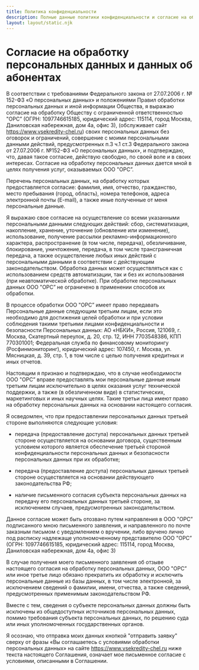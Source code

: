 ```yaml
---
title: Политика конфиденциальности
description: Полные данные политики конфиденциальности и согласие на обработку персональных данных
layout: layout/static.njk
---
```


# Согласие на обработку персональных данных и данных об абонентах

В соответствии с требованиями Федерального закона от 27.07.2006 г. № 152-ФЗ «О персональных данных» и положениями Правил обработки персональных данных и иной информации Общества, я выражаю согласие на обработку Обществу с ограниченной ответственностью "ОРС” (ОГРН: 1097746615185, юридический адрес: 115114, город Москва, Даниловская набережная, дом 4а, офис 3), (обслуживает сайт https://www.vsekredity-chel.ru) своих персональных данных без оговорок и ограничений, совершение с моими персональными данными действий, предусмотренных п.3 ч.1 ст.3 Федерального закона от 27.07.2006 г. №152-ФЗ «О персональных данных», и подтверждаю, что, давая такое согласие, действую свободно, по своей воле и в своих интересах. Согласие на обработку персональных данных дается мной в целях получения услуг, оказываемых ООО "ОРС”.

Перечень персональных данных, на обработку которых предоставляется согласие: фамилия, имя, отчество, гражданство, место пребывания (город, область), номера телефонов, адреса электронной почты (E-mail), а также иные полученные от меня персональные данные.

Я выражаю свое согласие на осуществление со всеми указанными персональными данными следующих действий: сбор, систематизация, накопление, хранение, уточнение (обновление или изменение), использование, получение рассылки рекламно-информационного характера, распространение (в том числе, передача), обезличивание, блокирование, уничтожение, передача, в том числе трансграничная передача, а также осуществление любых иных действий с персональными данными в соответствии с действующим законодательством. Обработка данных может осуществляться как с использованием средств автоматизации, так и без их использования (при неавтоматической обработке). При обработке персональных данных ООО "ОРС” не ограничено в применении способов их обработки.

В процессе обработки ООО "ОРС” имеет право передавать Персональные данные следующим третьим лицам, если это необходимо для достижения целей обработки и при условии соблюдения такими третьими лицами конфиденциальности и безопасности Персональных данных: АО «НБКИ», Россия, 121069, г. Москва, Скатертный переулок, д. 20, стр. 12, ИНН 7703548386, КПП 770301001; Федеральная служба по финансовому мониторингу (Росфинмониторинг), юридический адрес: 107450, г. Москва, ул. Мясницкая, д. 39, стр. 1, в том числе с целью получения кредитных и иных отчетов.

Настоящим я признаю и подтверждаю, что в случае необходимости ООО "ОРС” вправе предоставлять мои персональные данные иным третьим лицам исключительно в целях оказания услуг технической поддержки, а также (в обезличенном виде) в статистических, маркетинговых и иных научных целях. Такие третьи лица имеют право на обработку персональных данных на основании настоящего согласия.

Я осведомлен, что при предоставлении персональных данных третьей стороне выполняются следующие условия:

- передача (предоставление доступа) персональных данных третьей стороне осуществляется на основании договора, существенным условием которого является обеспечение третьей стороной конфиденциальности персональных данных и безопасности персональных данных при их обработке;

- передача (предоставление доступа) персональных данных третьей стороне осуществляется на основании действующего законодательства РФ;

- наличие письменного согласия субъекта персональных данных на передачу его персональных данных третьей стороне, за исключением случаев, предусмотренных законодательством.

Данное согласие может быть отозвано путем направления в ООО "ОРС” подписанного мною письменного заявления, и направленного по почте заказным письмом с уведомлением о вручении, либо вручено лично под расписку надлежаще уполномоченному представителю ООО "ОРС” (ОГРН: 1097746615185, юридический адрес: 115114, город Москва, Даниловская набережная, дом 4а, офис 3)

В случае получения моего письменного заявления об отзыве настоящего согласия на обработку персональных данных, ООО "ОРС” или иное третье лицо обязано прекратить их обработку и исключить персональные данные из базы данных, в том числе электронной, за исключением сведений о фамилии, имени, отчества, а также сведений, предусмотренных применимым законодательством РФ.

Вместе с тем, сведения о субъекте персональных данных должны быть исключены из общедоступных источников персональных данных, помимо требования субъекта персональных данных, по решению суда или иных уполномоченных государственных органов.

Я осознаю, что отправка моих данных кнопкой "отправить заявку" сверху от фразы «Вы соглашаетесь с условиями обработки персональных данных» на сайте https://www.vsekredity-chel.ru ниже текста настоящего Соглашения, означает мое письменное согласие с условиями, описанными в Соглашении.
